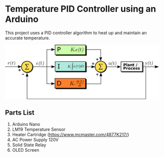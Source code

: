 # Temperature PID Controller using an Arduino


This project uses a PID controller algorithm to heat up and maintain an accurate temperature.
<br>

![PID Diagram](Images/PID%20Diagram.png)<br>


## Parts List

1. Arduino Nano
2. LM19 Temperature Sensor
3. Heater Cartridge (https://www.mcmaster.com/4877K217/)
4. AC Power Supply 120V
5. Solid State Relay
6. OLED Screen

